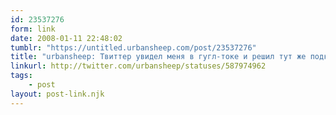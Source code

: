 ```yaml
---
id: 23537276
form: link
date: 2008-01-11 22:48:02
tumblr: "https://untitled.urbansheep.com/post/23537276"
title: "urbansheep: Твиттер увидел меня в гугл-токе и решил тут же подколоть про &quot;you haven't updated in over 24 hours&quot;. Спасибо, дорогой."
linkurl: http://twitter.com/urbansheep/statuses/587974962
tags:
    - post
layout: post-link.njk
---
```


